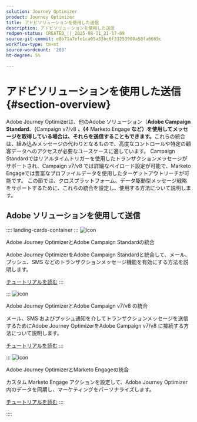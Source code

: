 ```yaml
---
solution: Journey Optimizer
product: Journey Optimizer
title: アドビソリューションを使用した送信
description: アドビソリューションを使用した送信
redpen-status: CREATED_||_2025-08-11_21-17-09
source-git-commit: e8b71a7efe1ca05a33bc6f33253900a58fa6665c
workflow-type: tm+mt
source-wordcount: '203'
ht-degree: 5%

---
```



# アドビソリューションを使用した送信{#section-overview}

Adobe Journey Optimizerは、他のAdobe ソリューション（**Adobe Campaign Standard**、&lbrace;Campaign v7/v8 **、&lbrace;4** Marketo Engage **など）を使用してメッセージを取得している場合は、それらを送信することもできます。**&#x200B;これらの統合は、組み込みメッセージの代わりとなるもので、高度なコントロールや特定の顧客データへのアクセスが必要なユースケースに適しています。 Campaign Standardではリアルタイムトリガーを使用したトランザクションメッセージがサポートされ、Campaign v7/v8 では詳細なペイロード設定が可能で、Marketo Engageでは豊富なプロファイルデータを使用したターゲットアウトリーチが可能です。 この節では、クロスプラットフォーム、データ駆動型メッセージ戦略をサポートするために、これらの統合を設定し、使用する方法について説明します。

## Adobe ソリューションを使用して送信

:::: landing-cards-container
:::
![icon](https://cdn.experienceleague.adobe.com/icons/puzzle-piece.svg)

Adobe Journey OptimizerとAdobe Campaign Standardの統合

Adobe Journey OptimizerをAdobe Campaign Standardと統合して、メール、プッシュ、SMS などのトランザクションメッセージ機能を有効にする方法を説明します。

[チュートリアルを読む](../using/action/acs-action.md)
:::

:::
![icon](https://cdn.experienceleague.adobe.com/icons/puzzle-piece.svg)

Adobe Journey OptimizerとAdobe Campaign v7/v8 の統合

メール、SMS およびプッシュ通知を介してトランザクションメッセージを送信するためにAdobe Journey OptimizerをAdobe Campaign v7/v8 に接続する方法について説明します。

[チュートリアルを読む](../using/action/acc-action.md)
:::

:::
![icon](https://cdn.experienceleague.adobe.com/icons/puzzle-piece.svg)

Adobe Journey OptimizerとMarketo Engageの統合

カスタム Marketo Engage アクションを設定して、Adobe Journey Optimizer内のデータを同期し、マーケティングをパーソナライズします。

[チュートリアルを読む](../using/action/marketo-engage.md)
:::

::::
